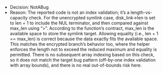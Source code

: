 - Decision: NotABug
- Reason: The reported code is not an index validation; it’s a length-vs-capacity check. For the unencrypted symlink case, disk_link->len is set to len + 1 to include the NUL terminator, and then compared against max_len using “>”. According to the function’s contract, max_len is the available space to store the symlink target. Allowing equality (i.e., len + 1 == max_len) is correct because the data exactly fits the available space. This matches the encrypted branch’s behavior too, where the helper enforces the length not to exceed the reduced maximum and equality is permitted. There is no subsequent array indexing based on this check, so it does not match the target bug pattern (off-by-one index validation with array bounds), and there is no real out-of-bounds risk here.
